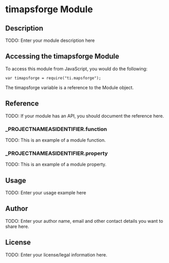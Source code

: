 # timapsforge Module

## Description

TODO: Enter your module description here

## Accessing the timapsforge Module

To access this module from JavaScript, you would do the following:

	var timapsforge = require("ti.mapsforge");

The timapsforge variable is a reference to the Module object.	

## Reference

TODO: If your module has an API, you should document
the reference here.

### ___PROJECTNAMEASIDENTIFIER__.function

TODO: This is an example of a module function.

### ___PROJECTNAMEASIDENTIFIER__.property

TODO: This is an example of a module property.

## Usage

TODO: Enter your usage example here

## Author

TODO: Enter your author name, email and other contact
details you want to share here. 

## License

TODO: Enter your license/legal information here.
